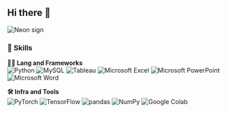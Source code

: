 ## Hi there 👋
![Neon sign](https://github.com/user-attachments/assets/ec3664b9-e6c5-4932-a361-9a1055ea6bc6)







### 🦾 Skills
**🧑‍💻 Lang and Frameworks** <br/>
![Python](https://img.shields.io/badge/python-3776AB.svg?&style=for-the-badge&logo=python&logoColor=white)  ![MySQL](https://img.shields.io/badge/mysql-4479A1.svg?&style=for-the-badge&logo=mysql&logoColor=white)   ![Tableau](https://img.shields.io/badge/tableau-E97627.svg?&style=for-the-badge&logo=tableau&logoColor=white)   ![Microsoft Excel](https://img.shields.io/badge/microsoftexcel-217346.svg?&style=for-the-badge&logo=microsoftexcel&logoColor=white)   ![Microsoft PowerPoint](https://img.shields.io/badge/microsoftpowerpoint-B7472A.svg?&style=for-the-badge&logo=microsoftpowerpoint&logoColor=white)   ![Microsoft Word](https://img.shields.io/badge/microsoftword-2B579A.svg?&style=for-the-badge&logo=microsoftword&logoColor=white)   



**🛠️ Infra and Tools** <br/>
![PyTorch](https://img.shields.io/badge/pytorch-EE4C2C.svg?&style=for-the-badge&logo=pytorch&logoColor=white)  ![TensorFlow](https://img.shields.io/badge/tensorflow-FF6F00.svg?&style=for-the-badge&logo=tensorflow&logoColor=white)  ![pandas](https://img.shields.io/badge/pandas-150458.svg?&style=for-the-badge&logo=pandas&logoColor=white)  ![NumPy](https://img.shields.io/badge/numpy-013243.svg?&style=for-the-badge&logo=numpy&logoColor=white)  ![Google Colab](https://img.shields.io/badge/googlecolab-F9AB00.svg?&style=for-the-badge&logo=googlecolab&logoColor=white)   




<!--
**geungjungsu/geungjungsu** is a ✨ _special_ ✨ repository because its `README.md` (this file) appears on your GitHub profile.

Here are some ideas to get you started:

- 🔭 I’m currently working on ...
- 🌱 I’m currently learning ...
- 👯 I’m looking to collaborate on ...
- 🤔 I’m looking for help with ...
- 💬 Ask me about ...
- 📫 How to reach me: ...
- 😄 Pronouns: ...
- ⚡ Fun fact: ...
-->
